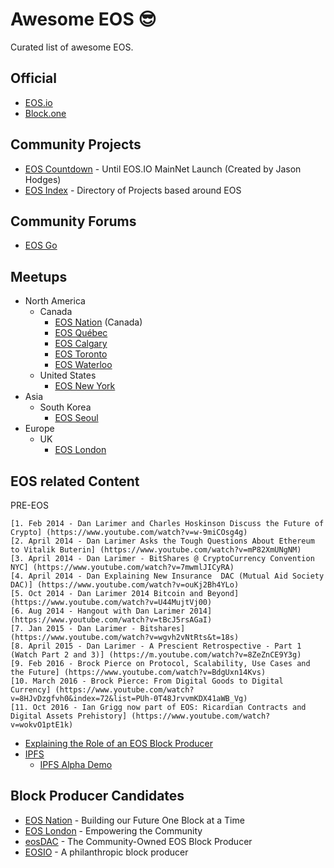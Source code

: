 # Awesome EOS 😎

Curated list of awesome EOS.

## Official

- [EOS.io](https://eos.io)
- [Block.one](https://block.one)

## Community Projects

- [EOS Countdown](https://eoscountdown.com/) - Until EOS.IO MainNet Launch (Created by Jason Hodges)
- [EOS Index](https://eosindex.io) - Directory of Projects based around EOS

## Community Forums

- [EOS Go](https://forums.eosgo.io/)

## Meetups

- North America
  - Canada
    - [EOS Nation](https://www.meetup.com/EOS-Nation) (Canada)
    - [EOS Québec](https://www.meetup.com/EOS-Quebec/)
    - [EOS Calgary](https://www.meetup.com/EOS_Calgary/)
    - [EOS Toronto](https://www.meetup.com/EOS-Toronto)
    - [EOS Waterloo](https://www.meetup.com/EOS-Waterloo/)
  - United States
    - [EOS New York](https://www.meetup.com/EOS-New-York)
- Asia
  - South Korea
    - [EOS Seoul](https://www.meetup.com/EOS-Seoul)
- Europe
  - UK
    - [EOS London](https://www.meetup.com/EOSLONDON/)

## EOS related Content

PRE-EOS

	[1. Feb 2014 - Dan Larimer and Charles Hoskinson Discuss the Future of Crypto] (https://www.youtube.com/watch?v=w-9miCOsg4g)
	[2. April 2014 - Dan Larimer Asks the Tough Questions About Ethereum to Vitalik Buterin] (https://www.youtube.com/watch?v=mP82XmUNgNM)
	[3. April 2014 - Dan Larimer - BitShares @ CryptoCurrency Convention NYC] (https://www.youtube.com/watch?v=7mwmlJICyRA)
	[4. April 2014 - Dan Explaining New Insurance  DAC (Mutual Aid Society DAC)] (https://www.youtube.com/watch?v=ouKj2Bh4YLo)
	[5. Oct 2014 - Dan Larimer 2014 Bitcoin and Beyond] (https://www.youtube.com/watch?v=U44MujtVj00)
	[6. Aug 2014 - Hangout with Dan Larimer 2014] (https://www.youtube.com/watch?v=tBcJ5rsAGaI)
	[7. Jan 2015 - Dan Larimer - Bitshares] (https://www.youtube.com/watch?v=wgvh2vNtRts&t=18s)
	[8. April 2015 - Dan Larimer - A Prescient Retrospective - Part 1 (Watch Part 2 and 3)] (https://m.youtube.com/watch?v=8ZeZnCE9Y3g)
	[9. Feb 2016 - Brock Pierce on Protocol, Scalability, Use Cases and the Future] (https://www.youtube.com/watch?v=BdgUxn14Kvs)
	[10. March 2016 - Brock Pierce: From Digital Goods to Digital Currency] (https://www.youtube.com/watch?v=8HJvDzgfvh0&index=72&list=PUh-0T48JrvvmKDX41aWB_Vg)
	[11. Oct 2016 - Ian Grigg now part of EOS: Ricardian Contracts and Digital Assets Prehistory] (https://www.youtube.com/watch?v=wokvO1ptE1k)





- [Explaining the Role of an EOS Block Producer](https://www.youtube.com/watch?v=YLt5uexD9gg)
- [IPFS](ipfs.io)
  - [IPFS Alpha Demo](https://www.youtube.com/watch?v=8CMxDNuuAiQ)

## Block Producer Candidates

- [EOS Nation](http://eosnation.io) - Building our Future One Block at a Time
- [EOS London](https://eos42.io/) - Empowering the Community
- [eosDAC](http://eosdac.io/) - The Community-Owned EOS Block Producer
- [EOSIO](http://eosio.se/) - A philanthropic block producer
